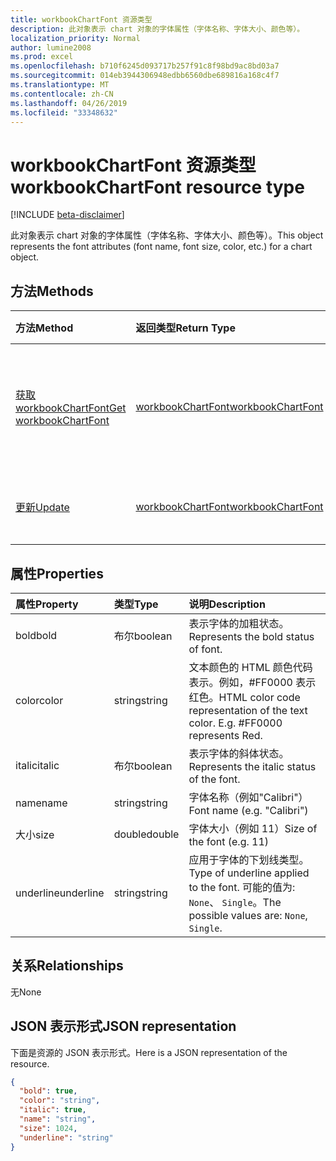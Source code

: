 ```yaml
---
title: workbookChartFont 资源类型
description: 此对象表示 chart 对象的字体属性（字体名称、字体大小、颜色等）。
localization_priority: Normal
author: lumine2008
ms.prod: excel
ms.openlocfilehash: b710f6245d093717b257f91c8f98bd9ac8bd03a7
ms.sourcegitcommit: 014eb3944306948edbb6560dbe689816a168c4f7
ms.translationtype: MT
ms.contentlocale: zh-CN
ms.lasthandoff: 04/26/2019
ms.locfileid: "33348632"
---
```

# <a name="workbookchartfont-resource-type"></a><span data-ttu-id="f6f6b-103">workbookChartFont 资源类型</span><span class="sxs-lookup"><span data-stu-id="f6f6b-103">workbookChartFont resource type</span></span>

[!INCLUDE [beta-disclaimer](../../includes/beta-disclaimer.md)]

<span data-ttu-id="f6f6b-104">此对象表示 chart 对象的字体属性（字体名称、字体大小、颜色等）。</span><span class="sxs-lookup"><span data-stu-id="f6f6b-104">This object represents the font attributes (font name, font size, color, etc.) for a chart object.</span></span>


## <a name="methods"></a><span data-ttu-id="f6f6b-105">方法</span><span class="sxs-lookup"><span data-stu-id="f6f6b-105">Methods</span></span>

| <span data-ttu-id="f6f6b-106">方法</span><span class="sxs-lookup"><span data-stu-id="f6f6b-106">Method</span></span>           | <span data-ttu-id="f6f6b-107">返回类型</span><span class="sxs-lookup"><span data-stu-id="f6f6b-107">Return Type</span></span>    |<span data-ttu-id="f6f6b-108">说明</span><span class="sxs-lookup"><span data-stu-id="f6f6b-108">Description</span></span>|
|:---------------|:--------|:----------|
|[<span data-ttu-id="f6f6b-109">获取 workbookChartFont</span><span class="sxs-lookup"><span data-stu-id="f6f6b-109">Get workbookChartFont</span></span>](../api/chartfont-get.md) | [<span data-ttu-id="f6f6b-110">workbookChartFont</span><span class="sxs-lookup"><span data-stu-id="f6f6b-110">workbookChartFont</span></span>](workbookchartfont.md) |<span data-ttu-id="f6f6b-111">读取 chartFont 对象的属性和关系。</span><span class="sxs-lookup"><span data-stu-id="f6f6b-111">Read properties and relationships of chartFont object.</span></span>|
|[<span data-ttu-id="f6f6b-112">更新</span><span class="sxs-lookup"><span data-stu-id="f6f6b-112">Update</span></span>](../api/chartfont-update.md) | [<span data-ttu-id="f6f6b-113">workbookChartFont</span><span class="sxs-lookup"><span data-stu-id="f6f6b-113">workbookChartFont</span></span>](workbookchartfont.md)   |<span data-ttu-id="f6f6b-114">更新 ChartFont 对象。</span><span class="sxs-lookup"><span data-stu-id="f6f6b-114">Update ChartFont object.</span></span> |

## <a name="properties"></a><span data-ttu-id="f6f6b-115">属性</span><span class="sxs-lookup"><span data-stu-id="f6f6b-115">Properties</span></span>
| <span data-ttu-id="f6f6b-116">属性</span><span class="sxs-lookup"><span data-stu-id="f6f6b-116">Property</span></span>     | <span data-ttu-id="f6f6b-117">类型</span><span class="sxs-lookup"><span data-stu-id="f6f6b-117">Type</span></span>   |<span data-ttu-id="f6f6b-118">说明</span><span class="sxs-lookup"><span data-stu-id="f6f6b-118">Description</span></span>|
|:---------------|:--------|:----------|
|<span data-ttu-id="f6f6b-119">bold</span><span class="sxs-lookup"><span data-stu-id="f6f6b-119">bold</span></span>|<span data-ttu-id="f6f6b-120">布尔</span><span class="sxs-lookup"><span data-stu-id="f6f6b-120">boolean</span></span>|<span data-ttu-id="f6f6b-121">表示字体的加粗状态。</span><span class="sxs-lookup"><span data-stu-id="f6f6b-121">Represents the bold status of font.</span></span>|
|<span data-ttu-id="f6f6b-122">color</span><span class="sxs-lookup"><span data-stu-id="f6f6b-122">color</span></span>|<span data-ttu-id="f6f6b-123">string</span><span class="sxs-lookup"><span data-stu-id="f6f6b-123">string</span></span>|<span data-ttu-id="f6f6b-p101">文本颜色的 HTML 颜色代码表示。例如，#FF0000 表示红色。</span><span class="sxs-lookup"><span data-stu-id="f6f6b-p101">HTML color code representation of the text color. E.g. #FF0000 represents Red.</span></span>|
|<span data-ttu-id="f6f6b-127">italic</span><span class="sxs-lookup"><span data-stu-id="f6f6b-127">italic</span></span>|<span data-ttu-id="f6f6b-128">布尔</span><span class="sxs-lookup"><span data-stu-id="f6f6b-128">boolean</span></span>|<span data-ttu-id="f6f6b-129">表示字体的斜体状态。</span><span class="sxs-lookup"><span data-stu-id="f6f6b-129">Represents the italic status of the font.</span></span>|
|<span data-ttu-id="f6f6b-130">name</span><span class="sxs-lookup"><span data-stu-id="f6f6b-130">name</span></span>|<span data-ttu-id="f6f6b-131">string</span><span class="sxs-lookup"><span data-stu-id="f6f6b-131">string</span></span>|<span data-ttu-id="f6f6b-132">字体名称（例如"Calibri"）</span><span class="sxs-lookup"><span data-stu-id="f6f6b-132">Font name (e.g. "Calibri")</span></span>|
|<span data-ttu-id="f6f6b-133">大小</span><span class="sxs-lookup"><span data-stu-id="f6f6b-133">size</span></span>|<span data-ttu-id="f6f6b-134">double</span><span class="sxs-lookup"><span data-stu-id="f6f6b-134">double</span></span>|<span data-ttu-id="f6f6b-135">字体大小（例如 11）</span><span class="sxs-lookup"><span data-stu-id="f6f6b-135">Size of the font (e.g. 11)</span></span>|
|<span data-ttu-id="f6f6b-136">underline</span><span class="sxs-lookup"><span data-stu-id="f6f6b-136">underline</span></span>|<span data-ttu-id="f6f6b-137">string</span><span class="sxs-lookup"><span data-stu-id="f6f6b-137">string</span></span>|<span data-ttu-id="f6f6b-138">应用于字体的下划线类型。</span><span class="sxs-lookup"><span data-stu-id="f6f6b-138">Type of underline applied to the font.</span></span> <span data-ttu-id="f6f6b-139">可能的值为: `None`、 `Single`。</span><span class="sxs-lookup"><span data-stu-id="f6f6b-139">The possible values are: `None`, `Single`.</span></span>|

## <a name="relationships"></a><span data-ttu-id="f6f6b-140">关系</span><span class="sxs-lookup"><span data-stu-id="f6f6b-140">Relationships</span></span>
<span data-ttu-id="f6f6b-141">无</span><span class="sxs-lookup"><span data-stu-id="f6f6b-141">None</span></span>


## <a name="json-representation"></a><span data-ttu-id="f6f6b-142">JSON 表示形式</span><span class="sxs-lookup"><span data-stu-id="f6f6b-142">JSON representation</span></span>

<span data-ttu-id="f6f6b-143">下面是资源的 JSON 表示形式。</span><span class="sxs-lookup"><span data-stu-id="f6f6b-143">Here is a JSON representation of the resource.</span></span>

<!--{
  "blockType": "resource",
  "baseType": "microsoft.graph.entity",
  "optionalProperties": [],
  "@odata.type": "microsoft.graph.workbookChartFont"
}-->

```json
{
  "bold": true,
  "color": "string",
  "italic": true,
  "name": "string",
  "size": 1024,
  "underline": "string"
}

```

<!-- uuid: 8fcb5dbc-d5aa-4681-8e31-b001d5168d79
2015-10-25 14:57:30 UTC -->
<!--
{
  "type": "#page.annotation",
  "description": "ChartFont resource",
  "keywords": "",
  "section": "documentation",
  "tocPath": "",
  "suppressions": []
}
-->
